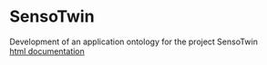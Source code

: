 # SensoTwin

Development of an application ontology for the project SensoTwin  
[html documentation](https://upaehler.github.io/SensoTwin/)
